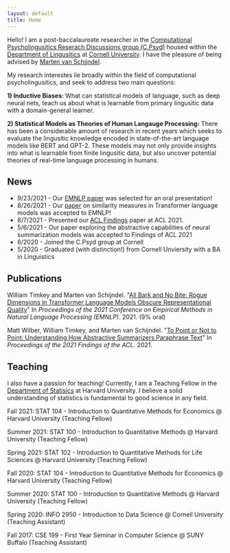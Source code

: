 ```yaml
---
layout: default
title: Home
---
```


Hello! I am a post-baccalaureate researcher in the [Computational Psycholingusitics Reserach Discussions group (C.Psyd)](https://c-psyd.github.io/) housed within the [Department of Lingusitics](https://linguistics.cornell.edu/) at [Cornell University](https://linguistics.cornelll.edu). I have the pleasure of being advised by [Marten van Schijndel](https://vansky.github.io/).

My research interestes lie broadly within the field of computational psycholingusitics, and seek to address two main questions:

**1) Inductive Biases:** What can statistical models of language, such as deep neural nets, teach us about what is learnable from primary lingusitic data with a domain-general learner.

**2) Statistical Models as Theories of Human Langauge Processing:** There has been a considerable amount of research in recent years which seeks to evaluate the lingusitic knowledge encoded in state-of-the-art language models like BERT and GPT-2. These models may not only provide insights into what is learnable from finite lingusitic data, but also uncover potential theories of real-time language processing in humans.

## News

- 9/23/2021 - Our [EMNLP paper]() was selected for an oral presentation!
- 8/26/2021 - Our [paper]() on similarity measures in Transformer language models was accepted to EMNLP!
- 8/7/2021 -  Presented our [ACL Findings]() paper at ACL 2021.
- 5/6/2021 -  Our paper exploring the abstractive capabilities of neural summarization models was accepted to Findings of ACL 2021
- 6/2020 -    Joined the C.Psyd group at Cornell
- 5/2020 -    Graduated (with distinction!) from Cornell Unviersity with a BA in Linguistics

## Publications
William Timkey and Marten van Schijndel. "[All Bark and No Bite: Rogue Dimensions in Transformer Language Models Obscure Representational Quality](https://arxiv.org/abs/2109.04404)" In <i>Proceedings of the 2021 Conference on Empirical Methods in Natural Language Processing (EMNLP)</i>. 2021. (9% oral)

Matt Wilber, William Timkey, and Marten van Schijndel. "[To Point or Not to Point: Understanding How Abstractive Summarizers Paraphrase Text](https://aclanthology.org/2021.findings-acl.298/)" In <i>Proceedings of the 2021 Findings of the ACL</i>. 2021.
  
## Teaching

I also have a passion for teaching! Currently, I am a Teaching Fellow in the [Department of Statisics](https://statistics.fas.harvard.edu/) at Harvard University. I believe a solid understanding of statistics is fundamental to good science in any field.


Fall 2021:    STAT 104 - Introduction to Quantitative Methods for Economics @ Harvard University (Teaching Fellow)

Summer 2021:  STAT 100 - Introduction to Quantitative Methods @ Harvard University (Teaching Fellow)

Spring 2021:  STAT 102 - Introduction to Quantitative Methods for Life Sciences @ Harvard University (Teaching Fellow)

Fall 2020:    STAT 104 - Introduction to Quantitative Methods for Economics @ Harvard University (Teaching Fellow)

Summer 2020:  STAT 100 - Introduction to Quantitative Methods @ Harvard University (Teaching Fellow)

Spring 2020:  INFO 2950 - Introduction to Data Science @ Cornell University (Teaching Assistant)

Fall 2017:    CSE 199 - First Year Seminar in Computer Science @ SUNY Buffalo (Teaching Assistant)

